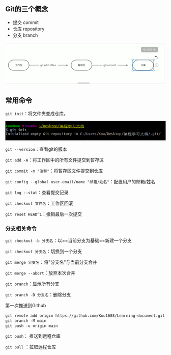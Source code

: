 ## Git的三个概念

+ 提交 commit
+ 仓库 repository
+ 分支 branch



![image-20210714185400721](Git.assets/image-20210714185400721.png)







## 常用命令

`git init`：将文件夹变成仓库。

![image-20210714185242621](Git.assets/image-20210714185242621.png)



`git --version`：查看git的版本



`git add -A`：将工作区中的所有文件提交到暂存区



`git commit -m "注释"`：将暂存区文件提交到仓库



`git config --global user.email/name "邮箱/姓名"`：配置用户的邮箱/姓名



`git log --stat`：查看提交记录



`git checkout 文件名`：工作区回滚



`git reset HEAD^1`：撤销最后一次提交





### 分支相关命令

`git checkout -b 分支名`：以==当前分支为基础==新建一个分支



`git checkout 分支名`：切换到一个分支



`git merge 分支名`：将"分支名"与当前分支合并



`git merge --abort`：放弃本次合并



`git branch`：显示所有分支



`git branch -D 分支名`：删除分支



第一次推送到Github

```bas
git remote add origin https://github.com/Kou1688/Learning-document.git
git branch -M main
git push -u origin main
```



`git push`： 推送到远程仓库

`git pull` ：拉取远程仓库

